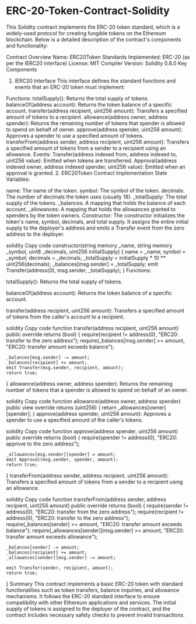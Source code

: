# ERC-20-Token-Contract-Solidity
This Solidity contract implements the ERC-20 token standard, which is a widely-used protocol for creating fungible tokens on the Ethereum blockchain. Below is a detailed description of the contract's components and functionality:

Contract Overview
Name: ERC20Token
Standards Implemented: ERC-20 (as per the IERC20 interface)
License: MIT
Compiler Version: Solidity 0.8.0
Key Components
1. IERC20 Interface
This interface defines the standard functions and events that an ERC-20 token must implement:

Functions:
totalSupply(): Returns the total supply of tokens.
balanceOf(address account): Returns the token balance of a specific account.
transfer(address recipient, uint256 amount): Transfers a specified amount of tokens to a recipient.
allowance(address owner, address spender): Returns the remaining number of tokens that spender is allowed to spend on behalf of owner.
approve(address spender, uint256 amount): Approves a spender to use a specified amount of tokens.
transferFrom(address sender, address recipient, uint256 amount): Transfers a specified amount of tokens from a sender to a recipient using an allowance.
Events:
Transfer(address indexed from, address indexed to, uint256 value): Emitted when tokens are transferred.
Approval(address indexed owner, address indexed spender, uint256 value): Emitted when an approval is granted.
2. ERC20Token Contract Implementation
State Variables:

name: The name of the token.
symbol: The symbol of the token.
decimals: The number of decimals the token uses (usually 18).
_totalSupply: The total supply of the tokens.
_balances: A mapping that holds the balance of each account.
_allowances: A mapping that holds the allowances granted to spenders by the token owners.
Constructor:
The constructor initializes the token's name, symbol, decimals, and total supply. It assigns the entire initial supply to the deployer's address and emits a Transfer event from the zero address to the deployer.

solidity
Copy code
constructor(string memory _name, string memory _symbol, uint8 _decimals, uint256 initialSupply) {
    name = _name;
    symbol = _symbol;
    decimals = _decimals;
    _totalSupply = initialSupply * 10 ** uint256(decimals);
    _balances[msg.sender] = _totalSupply;
    emit Transfer(address(0), msg.sender, _totalSupply);
}
Functions:

totalSupply(): Returns the total supply of tokens.

balanceOf(address account): Returns the token balance of a specific account.

transfer(address recipient, uint256 amount): Transfers a specified amount of tokens from the caller's account to a recipient.

solidity
Copy code
function transfer(address recipient, uint256 amount) public override returns (bool) {
    require(recipient != address(0), "ERC20: transfer to the zero address");
    require(_balances[msg.sender] >= amount, "ERC20: transfer amount exceeds balance");

    _balances[msg.sender] -= amount;
    _balances[recipient] += amount;
    emit Transfer(msg.sender, recipient, amount);
    return true;
}
allowance(address owner, address spender): Returns the remaining number of tokens that a spender is allowed to spend on behalf of an owner.

solidity
Copy code
function allowance(address owner, address spender) public view override returns (uint256) {
    return _allowances[owner][spender];
}
approve(address spender, uint256 amount): Approves a spender to use a specified amount of the caller's tokens.

solidity
Copy code
function approve(address spender, uint256 amount) public override returns (bool) {
    require(spender != address(0), "ERC20: approve to the zero address");

    _allowances[msg.sender][spender] = amount;
    emit Approval(msg.sender, spender, amount);
    return true;
}
transferFrom(address sender, address recipient, uint256 amount): Transfers a specified amount of tokens from a sender to a recipient using an allowance.

solidity
Copy code
function transferFrom(address sender, address recipient, uint256 amount) public override returns (bool) {
    require(sender != address(0), "ERC20: transfer from the zero address");
    require(recipient != address(0), "ERC20: transfer to the zero address");
    require(_balances[sender] >= amount, "ERC20: transfer amount exceeds balance");
    require(_allowances[sender][msg.sender] >= amount, "ERC20: transfer amount exceeds allowance");

    _balances[sender] -= amount;
    _balances[recipient] += amount;
    _allowances[sender][msg.sender] -= amount;

    emit Transfer(sender, recipient, amount);
    return true;
}
Summary
This contract implements a basic ERC-20 token with standard functionalities such as token transfers, balance inquiries, and allowance mechanisms. It follows the ERC-20 standard interface to ensure compatibility with other Ethereum applications and services. The initial supply of tokens is assigned to the deployer of the contract, and the contract includes necessary safety checks to prevent invalid transactions.
